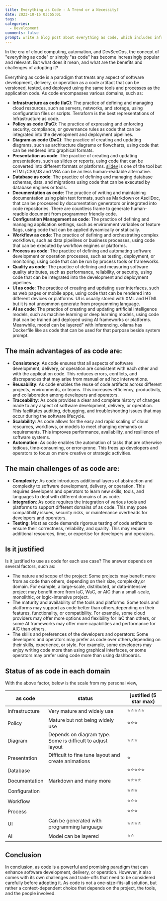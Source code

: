 ```yaml
---
title: Everything as Code - A Trend or a Necessity?
date: 2023-10-15 03:55:01
tags:
categories:
  - Development
comments: false
prompt: write a blog post about everything as code, which includes infrastructure as code, policy as code, diagram as code, presentation as code, Database as Code, Documentation as code, Configuration as code, Workflow as code, Process as Code, Quality as code, UI as code, AI as code. list out the pros and cons. list out whether it is justify to use as code for each use case
---
```


<style>
.article-entry ul li {
  margin-bottom: 20px; 
}
</style>

In the era of cloud computing, automation, and DevSecOps, the concept of "everything as code" or simply "as code" has become increasingly popular and relevant. But what does it mean, and what are the benefits and challenges of adopting it?

Everything as code is a paradigm that treats any aspect of software development, delivery, or operation as a code artifact that can be versioned, tested, and deployed using the same tools and processes as the application code. As code encompasses various domains, such as:

- **Infrastructure as code (IaC)**: The practice of defining and managing cloud resources, such as servers, networks, and storage, using configuration files or scripts. Terraform is the best representations of Infrastructure as code.
- **Policy as code (PaC)**: The practice of expressing and enforcing security, compliance, or governance rules as code that can be integrated into the development and deployment pipelines.
- **Diagram as code (DaC)**: The practice of creating and updating diagrams, such as architecture diagrams or flowcharts, using code that can be rendered into graphical formats.
- **Presentation as code**: The practice of creating and updating presentations, such as slides or reports, using code that can be converted into different formats or platforms. [slidev](https://sli.dev/) is one of the tool but HTML/CSS/JS and VBA can be an less human-readable alternative.
- **Database as code**: The practice of defining and managing database schemas, data, and migrations using code that can be executed by database engines or tools.
- **Documentation as code**: The practice of writing and maintaining documentation using plain text formats, such as Markdown or AsciiDoc, that can be processed by documentation generators or integrated into code repositories. There are countless frame to generate human-readble document from programmer friendly code.
- **Configuration Management as code**: The practice of defining and managing application settings, such as environment variables or feature flags, using code that can be applied dynamically or statically.
- **Workflow as code**: The practice of defining and orchestrating complex workflows, such as data pipelines or business processes, using code that can be executed by workflow engines or platforms.
- **Process as code**: The practice of defining and automating software development or operation processes, such as testing, deployment, or monitoring, using code that can be run by process tools or frameworks.
- **Quality as code**: The practice of defining and measuring software quality attributes, such as performance, reliability, or security, using code that can be integrated into the development and deployment pipelines.
- **UI as code**: The practice of creating and updating user interfaces, such as web pages or mobile apps, using code that can be rendered into different devices or platforms. UI is usually stored with XML and HTML but it is not uncommon generate from programming language.
- **AI as code**: The practice of creating and updating artificial intelligence models, such as machine learning or deep learning models, using code that can be trained and deployed using AI frameworks or platforms. Meanwhile, model can be layered" with inferencing. ollama has Dockerfile like as code that can be used for that purpose beside system prompt.

## The main advantages of as code are:

- **Consistency**: As code ensures that all aspects of software development, delivery, or operation are consistent with each other and with the application code. This reduces errors, conflicts, and discrepancies that may arise from manual or ad hoc interventions.
- **Reusability**: As code enables the reuse of code artifacts across different projects, environments, or teams. This increases efficiency, productivity, and collaboration among developers and operators.
- **Traceability**: As code provides a clear and complete history of changes made to any aspect of software development, delivery, or operation. This facilitates auditing, debugging, and troubleshooting issues that may occur during the software lifecycle.
- **Scalability**: As code allows for the easy and rapid scaling of cloud resources, workflows, or models to meet changing demands or requirements. This improves performance, availability, and resilience of software systems.
- **Automation**: As code enables the automation of tasks that are otherwise tedious, time-consuming, or error-prone. This frees up developers and operators to focus on more creative or strategic activities.

## The main challenges of as code are:

- **Complexity**: As code introduces additional layers of abstraction and complexity to software development, delivery, or operation. This requires developers and operators to learn new skills, tools, and languages to deal with different domains of as code.
- **Integration**: As code requires the integration of various tools and platforms to support different domains of as code. This may pose compatibility issues,
security risks,
or maintenance overheads for developers and operators.
- **Testing**: Most as code demands rigorous testing of code artifacts to ensure their correctness,
reliability, and quality. This may require additional resources, time, or expertise for developers and operators.

## Is it justified
Is it justified to use as code for each use case? The answer depends on several factors,
such as:

- The nature and scope of the project: Some projects may benefit more from as code than others, depending on their size, complexity,or domain. For example, a large-scale, distributed, or data-intensive project may benefit more from IaC, WaC, or AIC than a small-scale, monolithic, or logic-intensive project.
- The maturity and availability of the tools and platforms: Some tools and platforms may support as code better than others,depending on their features, functionality, or compatibility. For example, some cloud providers may offer more options and flexibility for IaC than others, or some AI frameworks may offer more capabilities and performance for AIC than others.
- The skills and preferences of the developers and operators: Some developers and operators may prefer as code over others,depending on their skills, experience, or style. For example, some developers may enjoy writing code more than using graphical interfaces, or some operators may prefer using code more than using dashboards.

## Status of as code in each domain

With the above factor, below is the scale from my personal view,

| as code | status | justified (5 star max) | 
| --- | --- | --- |
| Infrastructure | Very mature and widely use | :star::star::star::star::star: |
| Policy | Mature but not being widely use | :star::star::star: |
| Diagram | Depends on diagram type. Some is difficult to adjust layout | :star::star::star: |
| Presentation | Difficult to fine tune layout and create animations | :star: | 
| Database  | | :star::star::star::star::star: |
| Documentation | Markdown and many more | :star::star::star::star: |
| Configuration  | | :star::star::star: |
| Workflow   | | :star::star::star: |
| Process    | | :star::star::star: |
| UI    | Can be generated with programming language | :star::star::star::star: |
| AI    | Model can be layered | :star::star: |

## Conclusion

In conclusion, as code is a powerful and promising paradigm that can enhance software development, delivery, or operation. However, it also comes with its own challenges and trade-offs that need to be considered carefully before adopting it. As code is not a one-size-fits-all solution, but rather a context-dependent choice that depends on the project, the tools, and the people involved.
